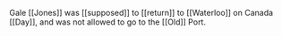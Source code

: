 Gale [[Jones]] was [[supposed]] to [[return]] to [[Waterloo]] on Canada [[Day]], and was not allowed to go to the [[Old]] Port.  